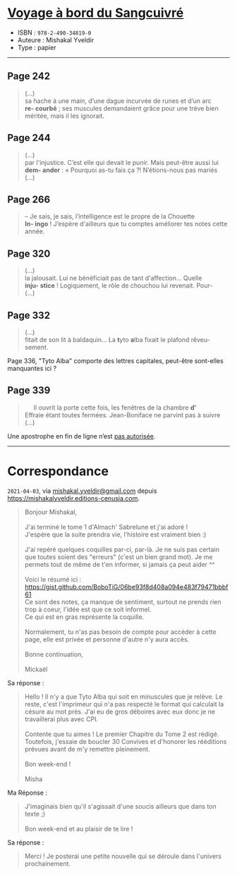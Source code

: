 # [Voyage à bord du Sangcuivré](https://www.goodreads.com/book/show/57116662-voyage-bord-du-sangcuivr)
- ISBN : `978-2-490-34819-0`
- Auteure : Mishakal Yveldir
- Type : papier

---

## Page 242

> (…)<br>
> sa hache à une main, d’une dague incurvée de runes et d’un arc<br>
> **re- courbé** ; ses muscules demandaient grâce pour une trève bien<br>
> méritée, mais il les ignorait.

## Page 244

> (…)<br>
> par l'injustice. C’est elle qui devait le punir. Mais peut-être aussi lui<br>
> **dem- ander** : « Pourquoi as-tu fais ça ?! N’étions-nous pas mariés<br>
> (…)

## Page 266

> – Je sais, je sais, l’intelligence est le propre de la Chouette<br>
> **In- ingo** ! J’espère d'ailleurs que tu comptes améliorer tes notes cette<br>
> année.

## Page 320

> (…)<br>
> la jalousait. Lui ne bénéficiait pas de tant d'affection… Quelle<br>
> **inju- stice** ! Logiquement, le rôle de chouchou lui revenait. Pour-<br>
> (…)

## Page 332

> (…)<br>
> fitait de son lit à baldaquin… La **t**yto **a**lba fixait le plafond rêveu-<br>
> sement.

Page 336, "Tyto Alba" comporte des lettres capitales, peut-être sont-elles manquantes ici ?

## Page 339

> &nbsp;&nbsp;&nbsp;&nbsp; Il ouvrit la porte cette fois, les fenêtres de la chambre **d’**<br>
> Effraie étant toutes fermées. Jean-Boniface ne parvint pas à suivre<br>
> (…)

Une apostrophe en fin de ligne n’est [pas autorisée](https://fr.wikipedia.org/wiki/C%C3%A9sure_(typographie)#R%C3%A8gles_relatives_%C3%A0_l%E2%80%99apostrophe_d%E2%80%99%C3%A9lision).

---

# Correspondance

`2021-04-03`, via [mishakal.yveldir@gmail.com](mailto:mishakal.yveldir@gmail.com) depuis https://mishakalyveldir.editions-cenusia.com.

> Bonjour Mishakal,<br>
> <br>
> J'ai terminé le tome 1 d'Almach' Sabrelune et j'ai adoré !<br>
> J'espère que la suite prendra vie, l'histoire est vraiment bien :)<br>
> <br>
> J'ai repéré quelques coquilles par-ci, par-là. Je ne suis pas certain que toutes soient des "erreurs" (c'est un bien grand mot). Je me permets tout de même de t'en informer, si jamais ça peut aider ^^<br>
> <br>
> Voici le résumé ici : https://gist.github.com/BoboTiG/06be93f8d408a094e483f79471bbbf61<br>
> Ce sont des notes, ça manque de sentiment, surtout ne prends rien trop à coeur, l'idée est que ce soit informel.<br>
> Ce qui est en gras représente la coquille.<br>
> <br>
> Normalement, tu n'as pas besoin de compte pour accéder à cette page, elle est privée et personne d'autre n'y aura accès.<br>
> <br>
> Bonne continuation,<br>
> <br>
> Mickaël

Sa réponse :

> Hello ! Il n'y a que Tyto Alba qui soit en minuscules que je relève. Le reste, c'est l'imprimeur qui n'a pas respecté le format qui calculait la césure au mot près. J'ai eu de gros déboires avec eux donc je ne travaillerai plus avec CPI.<br>
> <br>
> Contente que tu aimes ! Le premier Chapitre du Tome 2 est rédigé. Toutefois, j'essaie de boucler 30 Convives et d'honorer les rééditions prévues avant de m'y remettre pleinement.<br>
> <br>
> Bon week-end !<br>
> <br>
> Misha

Ma Réponse :

> J'imaginais bien qu'il s'agissait d'une soucis ailleurs que dans ton texte ;)<br>
> <br>
Bon week-end et au plaisir de te lire !

Sa réponse :

> Merci ! Je posterai une petite nouvelle qui se déroule dans l'univers prochainement.